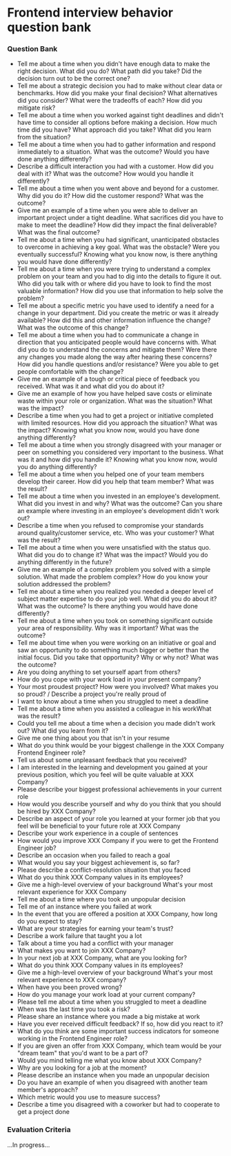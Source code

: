 # Frontend interview behavior question bank #

### Question Bank ###
* Tell me about a time when you didn't have enough data to make the right decision. What did you do? What path did you take? Did the decision turn out to be the correct one?
* Tell me about a strategic decision you had to make without clear data or benchmarks. How did you make your final decision? What alternatives did you consider? What were the tradeoffs of each? How did you mitigate risk?
* Tell me about a time when you worked against tight deadlines and didn't have time to consider all options before making a decision. How much time did you have? What approach did you take? What did you learn from the situation?
* Tell me about a time when you had to gather information and respond immediately to a situation. What was the outcome? Would you have done anything differently?
* Describe a difficult interaction you had with a customer. How did you deal with it? What was the outcome? How would you handle it differently?
* Tell me about a time when you went above and beyond for a customer. Why did you do it? How did the customer respond? What was the outcome?
* Give me an example of a time when you were able to deliver an important project under a tight deadline. What sacrifices did you have to make to meet the deadline? How did they impact the final deliverable? What was the final outcome?
* Tell me about a time when you had significant, unanticipated obstacles to overcome in achieving a key goal. What was the obstacle? Were you eventually successful? Knowing what you know now, is there anything you would have done differently?
* Tell me about a time when you were trying to understand a complex problem on your team and you had to dig into the details to figure it out. Who did you talk with or where did you have to look to find the most valuable information? How did you use that information to help solve the problem?
* Tell me about a specific metric you have used to identify a need for a change in your department. Did you create the metric or was it already available? How did this and other information influence the change? What was the outcome of this change?
* Tell me about a time when you had to communicate a change in direction that you anticipated people would have concerns with. What did you do to understand the concerns and mitigate them? Were there any changes you made along the way after hearing these concerns? How did you handle questions and/or resistance? Were you able to get people comfortable with the change?
* Give me an example of a tough or critical piece of feedback you received. What was it and what did you do about it?
* Give me an example of how you have helped save costs or eliminate waste within your role or organization. What was the situation? What was the impact?
* Describe a time when you had to get a project or initiative completed with limited resources. How did you approach the situation? What was the impact? Knowing what you know now, would you have done anything differently?
* Tell me about a time when you strongly disagreed with your manager or peer on something you considered very important to the business. What was it and how did you handle it? Knowing what you know now, would you do anything differently?
* Tell me about a time when you helped one of your team members develop their career. How did you help that team member? What was the result?
* Tell me about a time when you invested in an employee's development. What did you invest in and why? What was the outcome? Can you share an example where investing in an employee's development didn't work out?
* Describe a time when you refused to compromise your standards around quality/customer service, etc. Who was your customer? What was the result?
* Tell me about a time when you were unsatisfied with the status quo. What did you do to change it? What was the impact? Would you do anything
differently in the future?
* Give me an example of a complex problem you solved with a simple solution. What made the problem complex? How do you know your solution addressed the problem?
* Tell me about a time when you realized you needed a deeper level of subject matter expertise to do your job well. What did you do about it? What was the outcome? Is there anything you would have done differently?
* Tell me about a time when you took on something significant outside your area of responsibility. Why was it important? What was the outcome?
* Tell me about time when you were working on an initiative or goal and saw an opportunity to do something much bigger or better than the initial focus. Did you take that opportunity? Why or why not? What was the outcome? 
* Are you doing anything to set yourself apart from others?
* How do you cope with your work load in your present company?
* Your most proudest project? How were you involved? What makes you so proud? / Describe a project you're really proud of
* I want to know about a time when you struggled to meet a deadline
* Tell me about a time when you assisted a colleague in his workWhat was the result?
* Could you tell me about a time when a decision you made didn't work out? What did you learn from it?
* Give me one thing about you that isn't in your resume
* What do you think would be your biggest challenge in the XXX Company Frontend Engineer role?
* Tell us about some unpleasant feedback that you received?
* I am interested in the learning and development you gained at your previous position, which you feel will be quite valuable at XXX Company?
* Please describe your biggest professional achievements in your current role
* How would you describe yourself and why do you think that you should be hired by XXX Company?
* Describe an aspect of your role you learned at your former job that you feel will be beneficial to your future role at XXX Company
* Describe your work experience in a couple of sentences
* How would you improve XXX Company if you were to get the Frontend Engineer job?
* Describe an occasion when you failed to reach a goal
* What would you say your biggest achievement is, so far?
* Please describe a conflict-resolution situation that you faced
* What do you think XXX Company values in its employees?
* Give me a high-level overview of your background What's your most relevant experience for XXX Company
* Tell me about a time where you took an unpopular decision
* Tell me of an instance where you failed at work
* In the event that you are offered a position at XXX Company, how long do you expect to stay?
* What are your strategies for earning your team's trust?
* Describe a work failure that taught you a lot
* Talk about a time you had a conflict with your manager
* What makes you want to join XXX Company?
* In your next job at XXX Company, what are you looking for?
* What do you think XXX Company values in its employees?
* Give me a high-level overview of your background What's your most relevant experience to XXX company?
* When have you been proved wrong?
* How do you manage your work load at your current company?
* Please tell me about a time when you struggled to meet a deadline
* When was the last time you took a risk?
* Please share an instance where you made a big mistake at work
* Have you ever received difficult feedback? If so, how did you react to it?
* What do you think are some important success indicators for someone working in the Frontend Engineer role?
* If you are given an offer from XXX Company, which team would be your "dream team" that you'd want to be a part of?
* Would you mind telling me what you know about XXX Company?
* Why are you looking for a job at the moment?
* Please describe an instance when you made an unpopular decision
* Do you have an example of when you disagreed with another team member's approach?
* Which metric would you use to measure success?
* Describe a time you disagreed with a coworker but had to cooperate to get a project done

### Evaluation Criteria ###
...In progress...